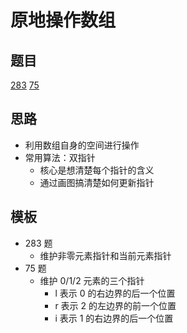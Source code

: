 # 原地操作数组

## 题目

[283](../../solution/283.md)
[75](../../solution/75.md)

## 思路

- 利用数组自身的空间进行操作
- 常用算法：双指针
  - 核心是想清楚每个指针的含义
  - 通过画图搞清楚如何更新指针

## 模板

- 283 题
  - 维护非零元素指针和当前元素指针
- 75 题
  - 维护 0/1/2 元素的三个指针
    - l 表示 0 的右边界的后一个位置
    - r 表示 2 的左边界的前一个位置
    - i 表示 1 的右边界的后一个位置
